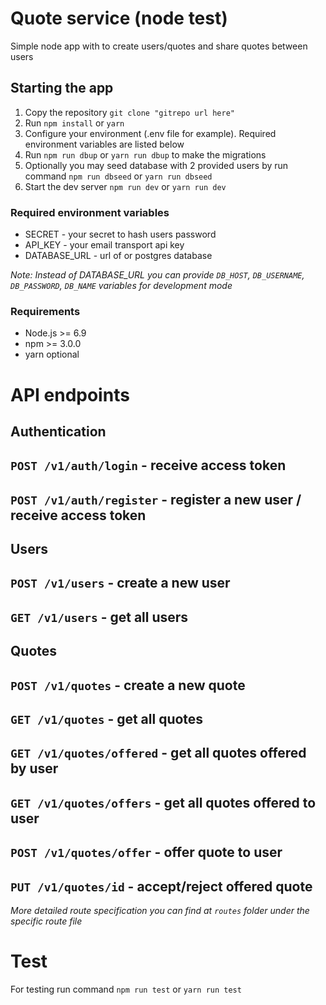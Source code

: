 # Quote service (node test)
Simple node app with to create users/quotes and share quotes between users

## Starting the app

1. Copy the repository `git clone "gitrepo url here"`
2. Run `npm install` or `yarn`
3. Configure your environment (.env file for example). Required environment variables are listed below
4. Run `npm run dbup` or `yarn run dbup` to make the migrations
5. Optionally you may seed database with 2 provided users by run command `npm run dbseed` or `yarn run dbseed`
6. Start the dev server `npm run dev` or `yarn run dev`

### Required environment variables
- SECRET - your secret to hash users password
- API_KEY - your email transport api key
- DATABASE_URL - url of or postgres database

*Note: Instead of DATABASE_URL you can provide `DB_HOST`, `DB_USERNAME`, `DB_PASSWORD`, `DB_NAME` variables for development mode*

### Requirements
- Node.js >= 6.9
- npm >= 3.0.0
- yarn optional

# API endpoints
## Authentication
`POST /v1/auth/login` - receive access token
---
`POST /v1/auth/register` - register a new user / receive access token
---
## Users
`POST /v1/users` - create a new user
---
`GET /v1/users` - get all users
---
## Quotes
`POST /v1/quotes` - create a new quote
---
`GET /v1/quotes` - get all quotes
---
`GET /v1/quotes/offered` - get all quotes offered by user
---
`GET /v1/quotes/offers` - get all quotes offered to user
---
`POST /v1/quotes/offer` - offer quote to user
---
`PUT /v1/quotes/id` - accept/reject offered quote
---

*More detailed route specification you can find at `routes` folder under the specific route file*

# Test

For testing run command `npm run test` or `yarn run test`
